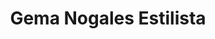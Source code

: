 ---
title: "Gema Nogales Estilista"
url: /hinojosa-del-duque/gema-nogales-estilista/
shop: peluquería
---